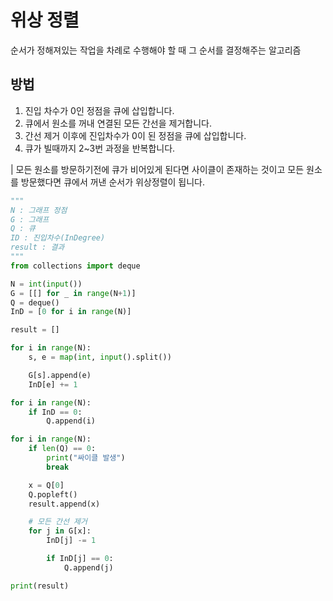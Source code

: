 # 위상 정렬

순서가 정해져있는 작업을 차례로 수행해야 할 때 그 순서를 결정해주는 알고리즘

## 방법

1. 진입 차수가 0인 정점을 큐에 삽입합니다.
2. 큐에서 원소를 꺼내 연결된 모든 간선을 제거합니다.
3. 간선 제거 이후에 진입차수가 0이 된 정점을 큐에 삽입합니다.
4. 큐가 빌때까지 2~3번 과정을 반복합니다. 

| 모든 원소를 방문하기전에 큐가 비어있게 된다면 사이클이 존재하는 것이고 모든 원소를 방문했다면 큐에서 꺼낸 순서가 위상정렬이 됩니다.

```python
"""
N : 그래프 정점
G : 그래프
Q : 큐
ID : 진입차수(InDegree)
result : 결과
"""
from collections import deque

N = int(input())
G = [[] for _ in range(N+1)]
Q = deque()
InD = [0 for i in range(N)]

result = []

for i in range(N):
    s, e = map(int, input().split())

    G[s].append(e)
    InD[e] += 1

for i in range(N):
    if InD == 0:
        Q.append(i)

for i in range(N):
    if len(Q) == 0:
        print("싸이클 발생")
        break 

    x = Q[0]
    Q.popleft()
    result.append(x)

    # 모든 간선 제거
    for j in G[x]:
        InD[j] -= 1

        if InD[j] == 0:
            Q.append(j)

print(result)
```